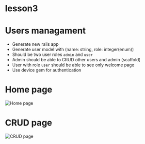 # lesson3

Users managament
==

- Generate new rails app
- Generate user model with (name: string, role: integer(enum))
- Should be two user roles `admin` and `user`
- Admin should be able to CRUD other users and admin (scaffold)
- User with role `user` should be able to see only welcome page
- Use device gem for authentication

# Home page
![Home page](https://preview.ibb.co/c8rF3L/1.png)

# CRUD page
![CRUD page](https://preview.ibb.co/mRG1Sf/2.png)
